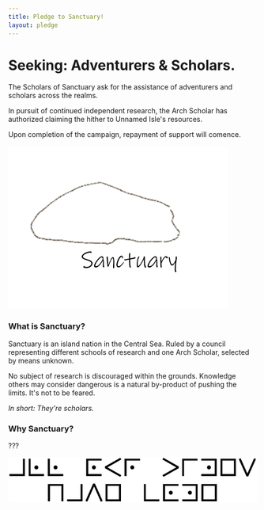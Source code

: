 ```yaml
---
title: Pledge to Sanctuary!
layout: pledge
---
```


<div id="centered">
    <h1>Seeking: Adventurers & Scholars.</h1>
    <p>
        The Scholars of Sanctuary ask for the assistance of adventurers and scholars across the realms.
    </p>
    <p>
        In pursuit of continued independent research, the Arch Scholar has authorized claiming the hither to Unnamed Isle's resources. 
    </p>
    <p>
        Upon completion of the campaign, repayment of support will comence.
    </p>
</div>

![The Isle of Sanctuary](/assets/images/sanctuary.png)

<div class="info_box">
    <div>
        <h3> What is Sanctuary? </h3>
        <p>
            Sanctuary is an island nation in the Central Sea. Ruled by a council representing different schools of research and one Arch Scholar, selected by means unknown.
        </p>
        <p>
            No subject of research is discouraged within the grounds. Knowledge others may consider dangerous is a natural by-product of pushing the limits. It's not to be feared.
        </p>
        <i>In short: They're scholars.</i>
    </div>
    <div>
        <h3> Why Sanctuary? </h3>
        <p>
            ???
        </p>
    </div>
</div>

![???](/assets/images/ciphers/sanctuary.png)